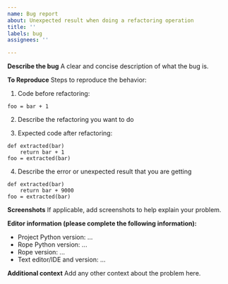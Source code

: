 ```yaml
---
name: Bug report
about: Unexpected result when doing a refactoring operation
title: ''
labels: bug
assignees: ''

---
```


**Describe the bug**
A clear and concise description of what the bug is.

**To Reproduce**
Steps to reproduce the behavior:
1. Code before refactoring:

```
foo = bar + 1
```

2. Describe the refactoring you want to do

3. Expected code after refactoring:

```
def extracted(bar)
    return bar + 1
foo = extracted(bar)
```

4. Describe the error or unexpected result that you are getting

```
def extracted(bar)
    return bar + 9000
foo = extracted(bar)
```

**Screenshots**
If applicable, add screenshots to help explain your problem.

**Editor information (please complete the following information):**
 - Project Python version: ...
 - Rope Python version: ...
 - Rope version: ...
 - Text editor/IDE and version: ...

**Additional context**
Add any other context about the problem here.
